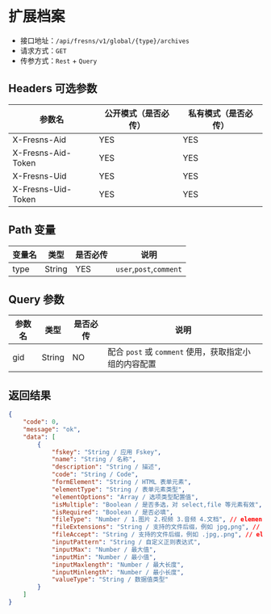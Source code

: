 # 扩展档案

- 接口地址：`/api/fresns/v1/global/{type}/archives`
- 请求方式：`GET`
- 传参方式：`Rest` + `Query`

## Headers 可选参数

| 参数名 | 公开模式（是否必传） | 私有模式（是否必传） |
| --- | --- | --- |
| X-Fresns-Aid | YES | YES |
| X-Fresns-Aid-Token | YES | YES |
| X-Fresns-Uid | YES | YES |
| X-Fresns-Uid-Token | YES | YES |

## Path 变量

| 变量名 | 类型 | 是否必传 | 说明 |
| --- | --- | --- | --- |
| type | String | YES | `user`,`post`,`comment` |

## Query 参数

| 参数名 | 类型 | 是否必传 | 说明 |
| --- | --- | --- | --- |
| gid | String | NO | 配合 `post` 或 `comment` 使用，获取指定小组的内容配置 |

## 返回结果

```json
{
    "code": 0,
    "message": "ok",
    "data": [
        {
            "fskey": "String / 应用 Fskey",
            "name": "String / 名称",
            "description": "String / 描述",
            "code": "String / Code",
            "formElement": "String / HTML 表单元素",
            "elementType": "String / 表单元素类型",
            "elementOptions": "Array / 选项类型配置值",
            "isMultiple": "Boolean / 是否多选，对 select,file 等元素有效",
            "isRequired": "Boolean / 是否必填",
            "fileType": "Number / 1.图片 2.视频 3.音频 4.文档", // elementType 为 file 时使用
            "fileExtensions": "String / 支持的文件后缀，例如 jpg,png", // elementType 为 file 时使用
            "fileAccept": "String / 支持的文件后缀，例如 .jpg,.png", // elementType 为 file 时使用
            "inputPattern": "String / 自定义正则表达式",
            "inputMax": "Number / 最大值",
            "inputMin": "Number / 最小值",
            "inputMaxlength": "Number / 最大长度",
            "inputMinlength": "Number / 最小长度",
            "valueType": "String / 数据值类型"
        }
    ]
}
```
